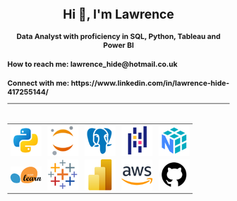 <h1 align="center">Hi 👋, I'm Lawrence</h1>
<h3 align="center">Data Analyst with proficiency in SQL, Python, Tableau and Power BI</h3>



<h3 align="left">How to reach me: lawrence_hide@hotmail.co.uk</h3>



<h3 align="left">Connect with me: https://www.linkedin.com/in/lawrence-hide-417255144/</h3>
<p align="left">
</p>
<hr><br>
<table align='center'>
    <tr>
        <td align='center'><img width="70" src="https://github.com/LHide14/LHide14/blob/main/python.png" title="python"></td>
        <td align='center'><img width="70" src="https://github.com/LHide14/LHide14/blob/main/jupyter.png" title="jupyter"></td>
        <td align='center'><img width="70" src="https://github.com/LHide14/LHide14/blob/main/postgresql.png" title="postgresql"></td>
        <td align='center'><img width="70" src="https://github.com/LHide14/LHide14/blob/main/pandas.png" title="pandas"></td>
        <td align='center'><img width="70" src="https://github.com/LHide14/LHide14/blob/main/numpy.png" title="numpy"></td>
    </tr>
    <tr>
        <td align='center'><img width="70" src="https://github.com/LHide14/LHide14/blob/main/2560px-Scikit_learn_logo_small.svg.png" title="sklearn"></td>
        <td align='center'><img width="70" src="https://github.com/LHide14/LHide14/blob/main/tableau.png" title="tableau"></td>
        <td align='center'><img width="70" src="https://github.com/LHide14/LHide14/blob/main/PowerBI.png" title="powerbi"></td>
        <td align='center'><img width="70" src="https://github.com/LHide14/LHide14/blob/main/aws.png" title="aws"></td>
        <td align='center'><img width="70" src="https://github.com/LHide14/LHide14/blob/main/github.png" title="github"></td>
    </tr>

</table>
<br><br>

